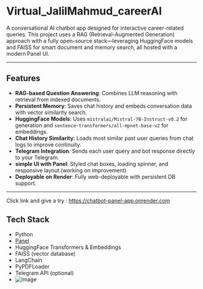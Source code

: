 # Virtual_JalilMahmud_careerAI

A conversational AI chatbot app designed for interactive career-related queries. This project uses a RAG (Retrieval-Augmented Generation) approach with a fully open-source stack—leveraging HuggingFace models and FAISS for smart document and memory search, all hosted with a modern Panel UI.

---

## Features

- **RAG-based Question Answering**: Combines LLM reasoning with retrieval from indexed documents.
- **Persistent Memory**: Saves chat history and embeds conversation data with vector similarity search.
- **HuggingFace Models**: Uses `mistralai/Mistral-7B-Instruct-v0.2` for generation and `sentence-transformers/all-mpnet-base-v2` for embeddings.
- **Chat History Similarity**: Loads most similar past user queries from chat logs to improve continuity.
- **Telegram Integration**: Sends each user query and bot response directly to your Telegram.
- **simple UI with Panel**: Styled chat boxes, loading spinner, and responsive layout.(working on improvement)
- **Deployable on Render**: Fully web-deployable with persistent DB support.

---

Click link and give a try : https://chatbot-panel-app.onrender.com


## Tech Stack

- Python
- [Panel](https://panel.holoviz.org/)
- HuggingFace Transformers & Embeddings
- FAISS (vector database)
- LangChain
- PyPDFLoader
- Telegram API (optional)
- ![image](https://github.com/user-attachments/assets/096c87c5-0f09-4971-b533-ba6eddf00e89)


